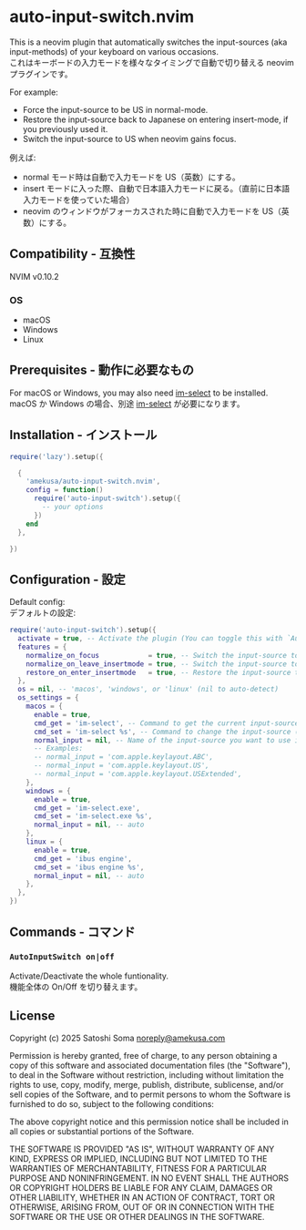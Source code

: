 # auto-input-switch.nvim
This is a neovim plugin that automatically switches the input-sources (aka input-methods) of your keyboard on various occasions.<br>
これはキーボードの入力モードを様々なタイミングで自動で切り替える neovim プラグインです。

For example:
- Force the input-source to be US in normal-mode.
- Restore the input-source back to Japanese on entering insert-mode, if you previously used it.
- Switch the input-source to US when neovim gains focus.

例えば:
- normal モード時は自動で入力モードを US（英数）にする。
- insert モードに入った際、自動で日本語入力モードに戻る。（直前に日本語入力モードを使っていた場合）
- neovim のウィンドウがフォーカスされた時に自動で入力モードを US（英数）にする。


## Compatibility - 互換性
NVIM v0.10.2

### OS
- macOS
- Windows
- Linux


## Prerequisites - 動作に必要なもの
For macOS or Windows, you may also need [im-select](https://github.com/daipeihust/im-select) to be installed.<br>
macOS か Windows の場合、別途 [im-select](https://github.com/daipeihust/im-select) が必要になります。


## Installation - インストール
```lua
require('lazy').setup({

  {
    'amekusa/auto-input-switch.nvim',
    config = function()
      require('auto-input-switch').setup({
        -- your options
      })
    end
  },

})
```


## Configuration - 設定
Default config:<br>
デフォルトの設定:

```lua
require('auto-input-switch').setup({
  activate = true, -- Activate the plugin (You can toggle this with `AutoInputSwitch on|off` command at any time)
  features = {
    normalize_on_focus            = true, -- Switch the input-source to `normal_input` when neovim gains focus
    normalize_on_leave_insertmode = true, -- Switch the input-source to `normal_input` on leaving insert-mode
    restore_on_enter_insertmode   = true, -- Restore the input-source to the state before the last "normalize"
  },
  os = nil, -- 'macos', 'windows', or 'linux' (nil to auto-detect)
  os_settings = {
    macos = {
      enable = true,
      cmd_get = 'im-select', -- Command to get the current input-source
      cmd_set = 'im-select %s', -- Command to change the input-source (use `%s` as a placeholder for the new input-source)
      normal_input = nil, -- Name of the input-source you want to use in normal-mode (nil to auto-detect)
      -- Examples:
      -- normal_input = 'com.apple.keylayout.ABC',
      -- normal_input = 'com.apple.keylayout.US',
      -- normal_input = 'com.apple.keylayout.USExtended',
    },
    windows = {
      enable = true,
      cmd_get = 'im-select.exe',
      cmd_set = 'im-select.exe %s',
      normal_input = nil, -- auto
    },
    linux = {
      enable = true,
      cmd_get = 'ibus engine',
      cmd_set = 'ibus engine %s',
      normal_input = nil, -- auto
    },
  },
})
```


## Commands - コマンド

### `AutoInputSwitch on|off`
Activate/Deactivate the whole funtionality.<br>
機能全体の On/Off を切り替えます。


## License
Copyright (c) 2025 Satoshi Soma <noreply@amekusa.com>

Permission is hereby granted, free of charge, to any person obtaining a copy
of this software and associated documentation files (the "Software"), to deal
in the Software without restriction, including without limitation the rights
to use, copy, modify, merge, publish, distribute, sublicense, and/or sell
copies of the Software, and to permit persons to whom the Software is
furnished to do so, subject to the following conditions:

The above copyright notice and this permission notice shall be included in
all copies or substantial portions of the Software.

THE SOFTWARE IS PROVIDED "AS IS", WITHOUT WARRANTY OF ANY KIND, EXPRESS OR
IMPLIED, INCLUDING BUT NOT LIMITED TO THE WARRANTIES OF MERCHANTABILITY,
FITNESS FOR A PARTICULAR PURPOSE AND NONINFRINGEMENT. IN NO EVENT SHALL THE
AUTHORS OR COPYRIGHT HOLDERS BE LIABLE FOR ANY CLAIM, DAMAGES OR OTHER
LIABILITY, WHETHER IN AN ACTION OF CONTRACT, TORT OR OTHERWISE, ARISING FROM,
OUT OF OR IN CONNECTION WITH THE SOFTWARE OR THE USE OR OTHER DEALINGS IN
THE SOFTWARE.

